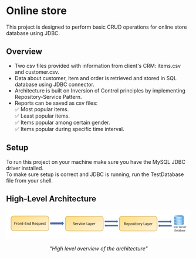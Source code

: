 # Online store

This project is designed to perform basic CRUD operations for online store database using JDBC.   
 
## Overview
* Two csv files provided with information from client's CRM: items.csv and customer.csv.
* Data about customer, item and order is retrieved and stored in SQL database using JDBC connector.
* Architecture is built on Inversion of Control principles by implementing Repository-Service Pattern.
* Reports can be saved as csv files:  
   :white_check_mark: Most popular items.  
   :white_check_mark: Least popular items.  
   :white_check_mark: Items popular among certain gender.  
   :white_check_mark: Items popular during specific time interval.  

## Setup
To run this project on your machine make sure you have the MySQL JDBC driver installed.   
To make sure setup is correct and JDBC is running, run the TestDatabase file from your shell.


## High-Level Architecture

<p align="center">
   <img src ="readMeSource/Architecture.PNG" width="600">
</p>

<p align="center">
   <i>"High level overview of the architecture"</i>
</p>









